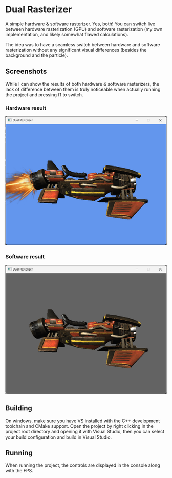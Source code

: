 # Dual Rasterizer
A simple hardware & software rasterizer. Yes, both! You can switch live between hardware rasterization (GPU) and software rasterization (my own implementation, and likely somewhat flawed calculations).

The idea was to have a seamless switch between hardware and software rasterization without any significant visual differences (besides the background and the particle).

## Screenshots
While I can show the results of both hardware & software rasterizers, the lack of difference between them is truly noticeable when actually running the project and pressing f1 to switch.

### Hardware result
![Hardware Rasterizer Screenshot](images/rasterizer_hardware.png)

### Software result
![Software Rasterizer Screenshot](images/rasterizer_software.png)

## Building
On windows, make sure you have VS installed with the C++ development toolchain and CMake support. Open the project by right clicking in the project root directory and opening it with Visual Studio, then you can select your build configuration and build in Visual Studio.

## Running
When running the project, the controls are displayed in the console along with the FPS.